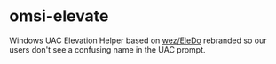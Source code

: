 # omsi-elevate

Windows UAC Elevation Helper based on [wez/EleDo](https://github.com/wez/EleDo) rebranded so our users don't see a confusing name in the UAC prompt.
